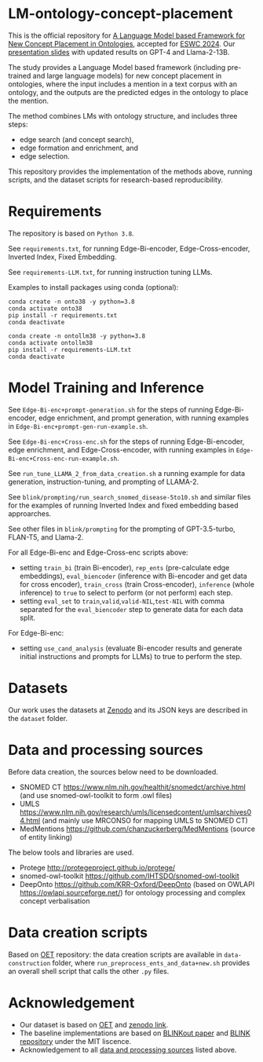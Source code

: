 # LM-ontology-concept-placement

This is the official repository for [A Language Model based Framework for New Concept Placement in Ontologies](https://arxiv.org/abs/2402.17897), accepted for [ESWC 2024](https://2024.eswc-conferences.org/accepted-papers/). Our [presentation slides](https://drive.google.com/file/d/16Z8eT9t2AMkJMGxdH6CnqG3YHfLW0xz1/view?usp=sharing) with updated results on GPT-4 and Llama-2-13B.

The study provides a Language Model based framework (including pre-trained and large language models) for new concept placement in ontologies, where the input includes a mention in a text corpus with an ontology, and the outputs are the predicted edges in the ontology to place the mention.

The method combines LMs with ontology structure, and includes three steps:
* edge search (and concept search), 
* edge formation and enrichment, and 
* edge selection. 

This repository provides the implementation of the methods above, running scripts, and the dataset scripts for research-based reproducibility. 

# Requirements
The repository is based on `Python 3.8`. 

See `requirements.txt`, for running Edge-Bi-encoder, Edge-Cross-encoder, Inverted Index, Fixed Embedding. 

See `requirements-LLM.txt`, for running instruction tuning LLMs.

Examples to install packages using conda (optional):

```
conda create -n onto38 -y python=3.8
conda activate onto38
pip install -r requirements.txt
conda deactivate
```

```
conda create -n ontollm38 -y python=3.8
conda activate ontollm38
pip install -r requirements-LLM.txt
conda deactivate
```

# Model Training and Inference
See `Edge-Bi-enc+prompt-generation.sh` for the steps of running Edge-Bi-encoder, edge enrichment, and prompt generation, with running examples in `Edge-Bi-enc+prompt-gen-run-example.sh`.

See `Edge-Bi-enc+Cross-enc.sh` for the steps of running Edge-Bi-encoder, edge enrichment, and Edge-Cross-encoder, with running examples in `Edge-Bi-enc+Cross-enc-run-example.sh`.

See `run_tune_LLAMA_2_from_data_creation.sh` a running example for data generation, instruction-tuning, and prompting of LLAMA-2.

See `blink/prompting/run_search_snomed_disease-5to10.sh` and similar files for the examples of running Inverted Index and fixed embedding based approarches.

See other files in `blink/prompting` for the prompting of GPT-3.5-turbo, FLAN-T5, and Llama-2.

For all Edge-Bi-enc and Edge-Cross-enc scripts above:
* setting `train_bi` (train Bi-encoder), `rep_ents` (pre-calculate edge embeddings), `eval_biencoder` (inference with Bi-encoder and get data for cross encoder), `train_cross` (train Cross-encoder), `inference` (whole inference) to `true` to select to perform (or not perform) each step. 
* setting `eval_set` to `train`,`valid`,`valid-NIL`,`test-NIL` with comma separated for the `eval_biencoder` step to generate data for each data split.

For Edge-Bi-enc:
* setting `use_cand_analysis` (evaluate Bi-encoder results and generate initial instructions and prompts for LLMs) to true to perform the step.

# Datasets
Our work uses the datasets at [Zenodo](https://zenodo.org/records/10432003) and its JSON keys are described in the `dataset` folder. 

# Data and processing sources
Before data creation, the sources below need to be downloaded.
* SNOMED CT https://www.nlm.nih.gov/healthit/snomedct/archive.html (and use snomed-owl-toolkit to form .owl files)
* UMLS https://www.nlm.nih.gov/research/umls/licensedcontent/umlsarchives04.html (and mainly use MRCONSO for mapping UMLS to SNOMED CT)
* MedMentions https://github.com/chanzuckerberg/MedMentions (source of entity linking)

The below tools and libraries are used.
* Protege http://protegeproject.github.io/protege/
* snomed-owl-toolkit https://github.com/IHTSDO/snomed-owl-toolkit
* DeepOnto https://github.com/KRR-Oxford/DeepOnto (based on OWLAPI https://owlapi.sourceforge.net/) for ontology processing and complex concept verbalisation

# Data creation scripts
Based on [OET](https://github.com/KRR-Oxford/OET) repository: the data creation scripts are available in `data-construction` folder, where `run_preprocess_ents_and_data+new.sh` provides an overall shell script that calls the other `.py` files.

# Acknowledgement
* Our dataset is based on [OET](https://github.com/KRR-Oxford/OET) and [zenodo link](https://zenodo.org/record/8228005).
* The baseline implementations are based on [BLINKout paper](https://arxiv.org/abs/2302.07189) and [BLINK repository](https://github.com/facebookresearch/BLINK) under the MIT liscence. 
* Acknowledgement to all [data and processing sources](https://github.com/KRR-Oxford/OET#data-and-processing-sources) listed above.
